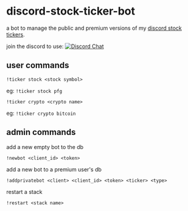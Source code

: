 # discord-stock-ticker-bot

a bot to manage the public and premium versions of my [discord stock tickers](https://rssnyder.github.io/discord-stock-ticker/).

join the discord to use: [![Discord Chat](https://img.shields.io/discord/806606291798982678)](https://discord.gg/CQqnCYEtG7)

## user commands

`!ticker stock <stock symbol>`

eg: `!ticker stock pfg`

`!ticker crypto <crypto name>`

eg: `!ticker crypto bitcoin`

## admin commands

add a new empty bot to the db

`!newbot <client_id> <token>`

add a new bot to a premium user's db

`!addprivatebot <client> <client_id> <token> <ticker> <type>`

restart a stack

`!restart <stack name>`
